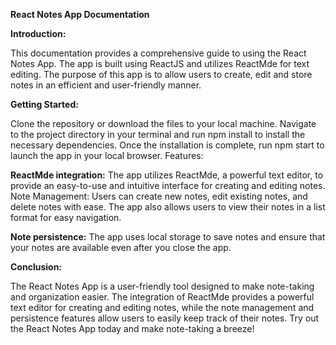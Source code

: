 **React Notes App Documentation**

**Introduction:**

This documentation provides a comprehensive guide to using the React Notes App. The app is built using ReactJS and utilizes ReactMde for text editing. The purpose of this app is to allow users to create, edit and store notes in an efficient and user-friendly manner.

**Getting Started:**

Clone the repository or download the files to your local machine.
Navigate to the project directory in your terminal and run npm install to install the necessary dependencies.
Once the installation is complete, run npm start to launch the app in your local browser.
Features:

**ReactMde integration:** The app utilizes ReactMde, a powerful text editor, to provide an easy-to-use and intuitive interface for creating and editing notes.
Note Management: Users can create new notes, edit existing notes, and delete notes with ease. The app also allows users to view their notes in a list format for easy navigation.

**Note persistence:** The app uses local storage to save notes and ensure that your notes are available even after you close the app.

**Conclusion:**

The React Notes App is a user-friendly tool designed to make note-taking and organization easier. The integration of ReactMde provides a powerful text editor for creating and editing notes, while the note management and persistence features allow users to easily keep track of their notes. Try out the React Notes App today and make note-taking a breeze!

